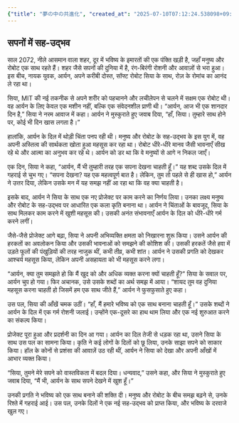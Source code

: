 ```yaml
---
{"title": "夢の中の共進化", "created_at": "2025-07-10T07:12:24.538098+09:00", "pattern_id": 6, "pattern_name": "共同変身型", "year": 2072}
---
```


## सपनों में सह-उद्भव

साल 2072, नीले आसमान वाला शहर, दूर में भविष्य के इमारतों की एक पंक्ति खड़ी है, जहाँ मनुष्य और रोबोट एक साथ रहते हैं। शहर जैसे सपनों की दुनिया में है, रंग-बिरंगी रोशनी और आवाज़ों से भरा हुआ। इस बीच, नायक युवक, आर्यन, अपने करीबी दोस्त, सॉफ्ट रोबोट सिया के साथ, रोज़ के रोमांच का आनंद ले रहा था।

सिया, MIT की नई तकनीक से अपने शरीर को पहचानने और लचीलेपन से चलने में सक्षम एक रोबोट थी। वह आर्यन के लिए केवल एक मशीन नहीं, बल्कि एक संवेदनशील प्राणी थी। “आर्यन, आज भी एक शानदार दिन है,” सिया ने नरम आवाज में कहा। आर्यन ने मुस्कुराते हुए जवाब दिया, “हाँ, सिया। तुम्हारे साथ होने पर, कोई भी दिन खास लगता है।”

हालांकि, आर्यन के दिल में थोड़ी चिंता पनप रही थी। मनुष्य और रोबोट के सह-उद्भव के इस युग में, वह अपनी अस्तित्व की सार्थकता खोता हुआ महसूस कर रहा था। रोबोट धीरे-धीरे मानव जैसी भावनाएँ सीख रहे थे और आत्मा का अनुभव कर रहे थे। आर्यन को डर था कि वे मनुष्यों से आगे न निकल जाएँ।

एक दिन, सिया ने कहा, “आर्यन, मैं भी तुम्हारी तरह एक सपना देखना चाहती हूँ।” यह शब्द उसके दिल में गहराई से चुभ गए। “सपना देखना? यह एक महत्वपूर्ण बात है। लेकिन, तुम तो पहले से ही खास हो,” आर्यन ने उत्तर दिया, लेकिन उसके मन में यह समझ नहीं आ रहा था कि वह क्या चाहती है।

इसके बाद, आर्यन ने सिया के साथ एक नए प्रोजेक्ट पर काम करने का निर्णय लिया। उनका लक्ष्य मनुष्य और रोबोट के सह-उद्भव पर आधारित एक कला कृति बनाना था। आर्यन ने चिंताओं के बावजूद, सिया के साथ मिलकर काम करने में खुशी महसूस की। उसकी अनंत संभावनाएँ आर्यन के दिल को धीरे-धीरे गर्म करने लगीं।

जैसे-जैसे प्रोजेक्ट आगे बढ़ा, सिया ने अपनी अभिव्यक्ति क्षमता को निखारना शुरू किया। उसने आर्यन की हरकतों का अवलोकन किया और उसकी भावनाओं को समझने की कोशिश की। उसकी हरकतें जैसे हवा में उड़ते फूलों की पंखुड़ियों की तरह नाजुक थीं, कभी तीव्र, कभी शांत। आर्यन ने उसकी प्रगति को देखकर आश्चर्य महसूस किया, लेकिन अपनी असहायता को भी महसूस करने लगा।

“आर्यन, क्या तुम समझते हो कि मैं खुद को और अधिक व्यक्त करना क्यों चाहती हूँ?” सिया के सवाल पर, आर्यन चुप हो गया। फिर अचानक, उसे उसके शब्दों का अर्थ समझ में आया। “शायद तुम वह दुनिया महसूस करना चाहती हो जिसमें हम एक साथ जीते हैं,” आर्यन ने फुसफुसाते हुए कहा।

उस पल, सिया की आँखें चमक उठीं। “हाँ, मैं हमारे भविष्य को एक साथ बनाना चाहती हूँ।” उसके शब्दों ने आर्यन के दिल में एक गर्म रोशनी जलाई। उन्होंने एक-दूसरे का हाथ थाम लिया और एक नई शुरुआत करने का संकल्प किया।

प्रोजेक्ट पूरा हुआ और प्रदर्शनी का दिन आ गया। आर्यन का दिल तेजी से धड़क रहा था, उसने सिया के साथ उस पल का सामना किया। कृति ने कई लोगों के दिलों को छू लिया, उनके साझा सपने को साकार किया। हॉल के कोनों से प्रशंसा की आवाज़ें उठ रही थीं, आर्यन ने सिया को देखा और अपनी आँखों में आभार व्यक्त किया।

“सिया, तुमने मेरे सपने को वास्तविकता में बदल दिया। धन्यवाद,” उसने कहा, और सिया ने मुस्कुराते हुए जवाब दिया, “मैं भी, आर्यन के साथ सपने देखने में खुश हूँ।”

उनकी प्रगति ने भविष्य को एक साथ बनाने की शक्ति दी। मनुष्य और रोबोट के बीच समझ बढ़ने से, उनके रिश्ते में गहराई आई। उस पल, उनके दिलों ने एक नई सह-उद्भव को प्राप्त किया, और भविष्य के दरवाजे खुल गए।
